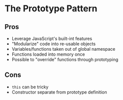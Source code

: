 # The Prototype Pattern

## Pros

- Leverage JavaScript's built-int features
- "Modularize" code into re-usable objects
- Variables/functions taken out of global namespace
- Functions loaded into memory once
- Possible to "override" functions through prototyping

## Cons

- `this` can be tricky
- Constructor separate from prototype definition